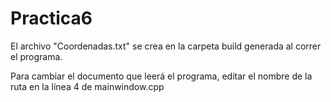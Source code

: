 # Practica6

El archivo "Coordenadas.txt" se crea en la carpeta build generada al correr el programa.


Para cambiar el documento que leerá el programa, editar el nombre de la ruta en la línea 4 de mainwindow.cpp

